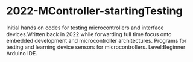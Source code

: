 # 2022-MController-startingTesting
Initial hands on codes for testing microcontrollers and interface devices.Written back in 2022 while forwarding full time focus onto embedded development and microcontroller architectures. Programs for testing and learning device sensors for microcontrollers. Level:Beginner Arduino IDE.
